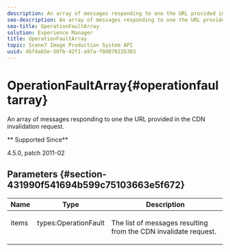```yaml
---
description: An array of messages responding to one the URL provided in the CDN invalidation request.
seo-description: An array of messages responding to one the URL provided in the CDN invalidation request.
seo-title: OperationFaultArray
solution: Experience Manager
title: OperationFaultArray
topic: Scene7 Image Production System API
uuid: dbf4ab5e-50fb-42f1-a97a-f8d07022b303
---
```


# OperationFaultArray{#operationfaultarray}

An array of messages responding to one the URL provided in the CDN invalidation request.

 ** Supported Since**

4.5.0, patch 2011-02

## Parameters {#section-431990f541694b599c75103663e5f672}

<table id="table_C8AEAC1759E144499557ECEBDAF740B9"> 
 <thead> 
  <tr> 
   <th class="entry"> <b> Name</b> </th> 
   <th class="entry"> <b> Type</b> </th> 
   <th class="entry"> <b> Description</b> </th> 
  </tr> 
 </thead>
 <tbody> 
  <tr valign="top"> 
   <td> <p> <span class="codeph"> <span class="varname"> items</span> </span> </p> </td> 
   <td> <p> <span class="codeph"> types:OperationFault</span> </p> </td> 
   <td> <p> The list of messages resulting from the CDN invalidate request. </p> </td> 
  </tr> 
 </tbody> 
</table>

